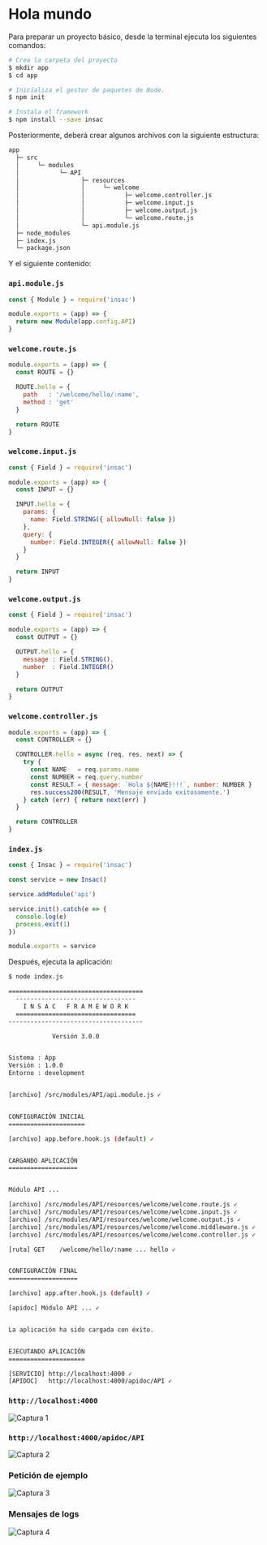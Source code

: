 
# Hola mundo

Para preparar un proyecto básico, desde la terminal ejecuta los siguientes comandos:

```bash
# Crea la carpeta del proyecto
$ mkdir app
$ cd app

# Inicializa el gestor de paquetes de Node.
$ npm init

# Instala el framework
$ npm install --save insac
```

Posteriormente, deberá crear algunos archivos con la siguiente estructura:

```txt
app
  ├─ src
  │     └─ modules
  │           └─ API
  │                 ├─ resources
  │                 │     └─ welcome
  │                 │           ├─ welcome.controller.js
  │                 │           ├─ welcome.input.js
  │                 │           ├─ welcome.output.js
  │                 │           └─ welcome.route.js
  │                 └─ api.module.js
  ├─ node_modules
  ├─ index.js
  └─ package.json
```

Y el siguiente contenido:

### `api.module.js`
```js
const { Module } = require('insac')

module.exports = (app) => {
  return new Module(app.config.API)
}
```

### `welcome.route.js`
```js
module.exports = (app) => {
  const ROUTE = {}

  ROUTE.hello = {
    path   : '/welcome/hello/:name',
    method : 'get'
  }

  return ROUTE
}
```

### `welcome.input.js`
```js
const { Field } = require('insac')

module.exports = (app) => {
  const INPUT = {}

  INPUT.hello = {
    params: {
      name: Field.STRING({ allowNull: false })
    },
    query: {
      number: Field.INTEGER({ allowNull: false })
    }
  }

  return INPUT
}
```

### `welcome.output.js`
```js
const { Field } = require('insac')

module.exports = (app) => {
  const OUTPUT = {}

  OUTPUT.hello = {
    message : Field.STRING(),
    number  : Field.INTEGER()
  }

  return OUTPUT
}
```

### `welcome.controller.js`
```js
module.exports = (app) => {
  const CONTROLLER = {}

  CONTROLLER.hello = async (req, res, next) => {
    try {
      const NAME   = req.params.name
      const NUMBER = req.query.number
      const RESULT = { message: `Hola ${NAME}!!!`, number: NUMBER }
      res.success200(RESULT, 'Mensaje enviado exitosamente.')
    } catch (err) { return next(err) }
  }

  return CONTROLLER
}
```

### `index.js`
```js
const { Insac } = require('insac')

const service = new Insac()

service.addModule('api')

service.init().catch(e => {
  console.log(e)
  process.exit(1)
})

module.exports = service
```

Después, ejecuta la aplicación:

```bash
$ node index.js

=====================================   
  ---------------------------------     
    I N S A C   F R A M E W O R K       
  =================================     
-------------------------------------   

            Versión 3.0.0               


Sistema : App
Versión : 1.0.0
Entorno : development


[archivo] /src/modules/API/api.module.js ✓


CONFIGURACIÓN INICIAL
=====================

[archivo] app.before.hook.js (default) ✓


CARGANDO APLICACIÓN
===================


Módulo API ...

[archivo] /src/modules/API/resources/welcome/welcome.route.js ✓
[archivo] /src/modules/API/resources/welcome/welcome.input.js ✓
[archivo] /src/modules/API/resources/welcome/welcome.output.js ✓
[archivo] /src/modules/API/resources/welcome/welcome.middleware.js ✓
[archivo] /src/modules/API/resources/welcome/welcome.controller.js ✓

[ruta] GET    /welcome/hello/:name ... hello ✓


CONFIGURACIÓN FINAL
===================

[archivo] app.after.hook.js (default) ✓

[apidoc] Módulo API ... ✓


La aplicación ha sido cargada con éxito.  


EJECUTANDO APLICACIÓN
=====================

[SERVICIO] http://localhost:4000 ✓
[APIDOC]   http://localhost:4000/apidoc/API ✓
```

### `http://localhost:4000`

![Captura 1](./assets/img/hola-mundo/app/captura01.jpg)

### `http://localhost:4000/apidoc/API`

![Captura 2](./assets/img/hola-mundo/app/captura02.jpg)

### Petición de ejemplo

![Captura 3](./assets/img/hola-mundo/app/captura03.jpg)

### Mensajes de logs

![Captura 4](./assets/img/hola-mundo/app/captura04.jpg)
